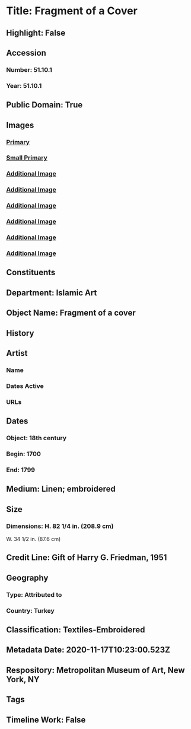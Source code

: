 # Title: Fragment of a Cover
## Highlight: False
## Accession
### Number: 51.10.1
### Year: 51.10.1
## Public Domain: True
## Images
### [Primary](https://images.metmuseum.org/CRDImages/is/original/wb-51.10.1.JPG)
### [Small Primary](https://images.metmuseum.org/CRDImages/is/web-large/wb-51.10.1.JPG)
### [Additional Image](https://images.metmuseum.org/CRDImages/is/original/wb-51.10.1b.JPG)
### [Additional Image](https://images.metmuseum.org/CRDImages/is/original/wb-51.10.1c.JPG)
### [Additional Image](https://images.metmuseum.org/CRDImages/is/original/wb-51.10.1d.JPG)
### [Additional Image](https://images.metmuseum.org/CRDImages/is/original/wb-51.10.1e.JPG)
### [Additional Image](https://images.metmuseum.org/CRDImages/is/original/wb-51.10.1f.JPG)
### [Additional Image](https://images.metmuseum.org/CRDImages/is/original/149458.jpg)
## Constituents
## Department: Islamic Art
## Object Name: Fragment of a cover
## History
## Artist
### Name
### Dates Active
### URLs
## Dates
### Object: 18th century
### Begin: 1700
### End: 1799
## Medium: Linen; embroidered
## Size
### Dimensions: H. 82 1/4 in. (208.9 cm)
W. 34 1/2 in. (87.6 cm)
## Credit Line: Gift of Harry G. Friedman, 1951
## Geography
### Type: Attributed to
### Country: Turkey
## Classification: Textiles-Embroidered
## Metadata Date: 2020-11-17T10:23:00.523Z
## Respository: Metropolitan Museum of Art, New York, NY
## Tags
## Timeline Work: False